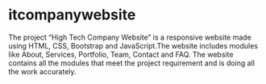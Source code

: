 # itcompanywebsite
The project “High Tech Company Website” is a responsive website made using HTML, CSS, Bootstrap and JavaScript.The website includes modules like About, Services, Portfolio, Team, Contact and FAQ.  The website contains all the modules that meet the project requirement and is doing all the work accurately.
